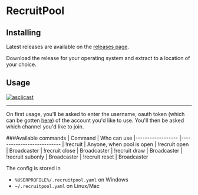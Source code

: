 # RecruitPool

## Installing
Latest releases are available on the [releases page](https://github.com/SeanLatimer/RecruitPool/releases).

Download the release for your operating system and extract to a location of your choice.

## Usage

[![asciicast](https://asciinema.org/a/qDpHCoH3xtJjtBb1eqZNYoZtg.png)](https://asciinema.org/a/qDpHCoH3xtJjtBb1eqZNYoZtg)

---
On first usage, you'll be asked to enter the username, oauth token (which can be gotten [here](https://twitchapps.com/tmi/)) of the account you'd like to use. You'll then be asked which channel you'd like to join.

###Available commands
| Command          	| Who can use
|------------------	|---------------------------
| !recruit         	| Anyone, when pool is open
| !recruit open    	| Broadcaster
| !recruit close   	| Broadcaster
| !recruit draw    	| Broadcaster
| !recruit subonly 	| Broadcaster
| !recruit reset   	| Broadcaster


The config is stored in
* `%USERPROFILE%/.recruitpool.yaml` on Windows
* `~/.recruitpool.yaml` on Linux/Mac
